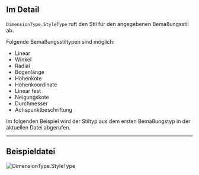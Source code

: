 ## Im Detail
`DimensionType.StyleType` ruft den Stil für den angegebenen Bemaßungsstil ab.

Folgende Bemaßungsstiltypen sind möglich:
- Linear
- Winkel
- Radial
- Bogenlänge
- Höhenkote
- Höhenkoordinate
- Linear fest
- Neigungskote
- Durchmesser
- Achspunktbeschriftung

Im folgenden Beispiel wird der Stiltyp aus dem ersten Bemaßungstyp in der aktuellen Datei abgerufen.
___
## Beispieldatei

![DimensionType.StyleType](./Revit.Elements.DimensionType.StyleType_img.jpg)
